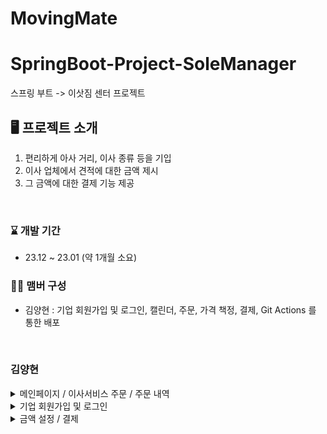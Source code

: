 # MovingMate

# SpringBoot-Project-SoleManager
스프링 부트 -> 이삿짐 센터 프로젝트
<br>

## 🖥️ 프로젝트 소개
1. 편리하게 아사 거리, 이사 종류 등을 기입
2. 이사 업체에서 견적에 대한 금액 제시
3. 그 금액에 대한 결제 기능 제공
<br>

### ⌛️ 개발 기간
* 23.12 ~ 23.01 (약 1개월 소요)

### 🏃‍♀️ 맴버 구성
* 김양현 : 기업 회원가입 및 로그인, 캘린더, 주문, 가격 책정, 결제, Git Actions 를 통한 배포
<br>


### 김양현
<details>
<summary>메인페이지 / 이사서비스 주문 / 주문 내역</summary>

### 이사서비스 주문 / 검색
![이사신청, 찾기](https://github.com/yyy2724/MovingMate/assets/93104606/8f53f339-ed49-46b1-a0e9-a45310e7d95c)
<br>
#### FullCalendar
FullCalendar를 사용하면 웹 애플리케이션에 동적이고 시각적으로 매력적인 이벤트 캘린더를 구현할 수 있습니다.


### 주문내역
![image](https://github.com/yyy2724/MovingMate/assets/93104606/e4b60c18-4906-4967-88b1-593f685300ab)

</details>

<details>
<summary>기업 회원가입 및 로그인</summary>

### 기업 회원가입
![image](https://github.com/yyy2724/MovingMate/assets/93104606/fa83e8e3-7163-477d-a8c5-eeae529ab535)

### 기업 로그인
![모달로그인](https://github.com/yyy2724/MovingMate/assets/93104606/e87cac03-95e2-4d30-84ad-9db244601de5)
<br>
#### 모달창
모달창은 웹 페이지 위에서 나타나는 팝업 창입니다.
주로 사용자에게 추가 정보를 제공하거나 다양한 작업을 수행하기 위해 활용됩니다. 
</details>


<details>
<summary>금액 설정 / 결제 </summary>

### 금액 설정 / 결제 까지
![결제까지](https://github.com/yyy2724/MovingMate/assets/93104606/dca13ac6-dfe1-4e7d-b502-4418af49cd40)
<br>
#### 아임포트 API
아임포트는 대한민국의 전자상거래 및 결제 시스템에서 사용되는 결제 연동 서비스 중 하나입니다. <br>
#### REST FUL
rest ful 하게 하여 새로고침 없이 적용되도록 하였습니다. <br>

#### 그 외
* 기업 회원은 고객들이 신청한 목록들을 확인할 수 있습니다.
* 권한, 거래 과정에 따른 권한 설정을 하였습니다.
* 헤더 바 등의 기본적인 프론트엔트를 꾸몄습니다. <br>

#### 결제 진행
![Uploading 결제진행.gif…]()<br>


</details>



